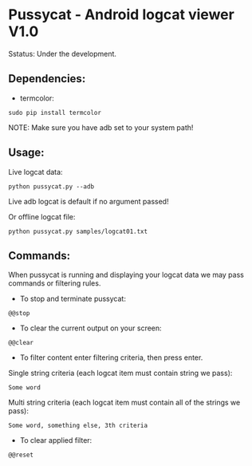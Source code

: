# Pussycat - Android logcat viewer V1.0

Sstatus: Under the development.

## Dependencies:

- termcolor:
```
sudo pip install termcolor
```

NOTE: Make sure you have adb set to your system path!

## Usage:

Live logcat data:
```
python pussycat.py --adb
```
Live adb logcat is default if no argument passed!

Or offline logcat file:
```
python pussycat.py samples/logcat01.txt
```

## Commands:

When pussycat is running and displaying your logcat data we may pass commands or filtering rules.

- To stop and terminate pussycat:
```
@@stop
```

- To clear the current output on your screen:
```
@@clear
```

- To filter content enter filtering criteria, then press enter.

Single string criteria (each logcat item must contain string we pass):
```
Some word
```

Multi string criteria (each logcat item must contain all of the strings we pass):
```
Some word, something else, 3th criteria
```

- To clear applied filter:
```
@@reset
```